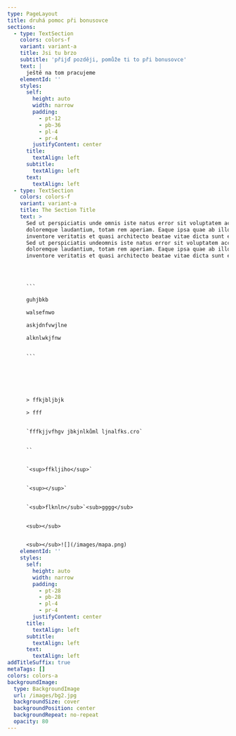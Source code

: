 ```yaml
---
type: PageLayout
title: druhá pomoc při bonusovce
sections:
  - type: TextSection
    colors: colors-f
    variant: variant-a
    title: Jsi tu brzo
    subtitle: 'přijď později, pomůže ti to při bonusovce'
    text: |
      ještě na tom pracujeme
    elementId: ''
    styles:
      self:
        height: auto
        width: narrow
        padding:
          - pt-12
          - pb-36
          - pl-4
          - pr-4
        justifyContent: center
      title:
        textAlign: left
      subtitle:
        textAlign: left
      text:
        textAlign: left
  - type: TextSection
    colors: colors-f
    variant: variant-a
    title: The Section Title
    text: >
      Sed ut perspiciatis unde omnis iste natus error sit voluptatem accusantium
      doloremque laudantium, totam rem aperiam. Eaque ipsa quae ab illo
      inventore veritatis et quasi architecto beatae vitae dicta sunt explicabo.
      Sed ut perspiciatis undeomnis iste natus error sit voluptatem accusantium
      doloremque laudantium, totam rem aperiam. Eaque ipsa quae ab illo
      inventore veritatis et quasi architecto beatae vitae dicta sunt explicabo.




      ```

      guhjbkb

      walsefnwo

      askjdnfvwjlne

      alknlwkjfnw


      ```






      > ffkjbljbjk

      > fff


      `fffkjjvfhgv jbkjnlkůml ljnalfks.cro`


      ``


      `<sup>ffkljiho</sup>`


      `<sup></sup>`


      `<sub>flknln</sub>`<sub>gggg</sub>


      <sub></sub>


      <sub></sub>![](/images/mapa.png)
    elementId: ''
    styles:
      self:
        height: auto
        width: narrow
        padding:
          - pt-28
          - pb-28
          - pl-4
          - pr-4
        justifyContent: center
      title:
        textAlign: left
      subtitle:
        textAlign: left
      text:
        textAlign: left
addTitleSuffix: true
metaTags: []
colors: colors-a
backgroundImage:
  type: BackgroundImage
  url: /images/bg2.jpg
  backgroundSize: cover
  backgroundPosition: center
  backgroundRepeat: no-repeat
  opacity: 80
---
```

